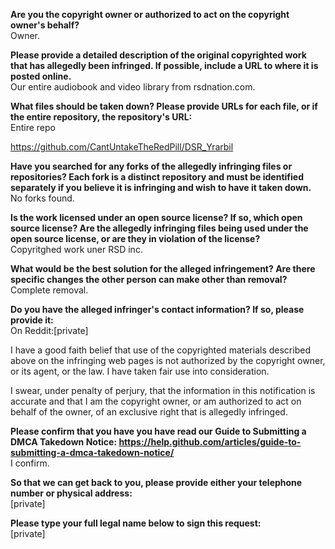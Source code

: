 **Are you the copyright owner or authorized to act on the copyright owner's behalf?**  
Owner.

**Please provide a detailed description of the original copyrighted work that has allegedly been infringed. If possible, include a URL to where it is posted online.**  
Our entire audiobook and video library from rsdnation.com.

**What files should be taken down? Please provide URLs for each file, or if the entire repository, the repository's URL:**  
Entire repo

https://github.com/CantUntakeTheRedPill/DSR_Yrarbil  

**Have you searched for any forks of the allegedly infringing files or repositories? Each fork is a distinct repository and must be identified separately if you believe it is infringing and wish to have it taken down.**  
No forks found.  

**Is the work licensed under an open source license? If so, which open source license? Are the allegedly infringing files being used under the open source license, or are they in violation of the license?**  
Copyritghed work uner RSD inc.  

**What would be the best solution for the alleged infringement? Are there specific changes the other person can make other than removal?**  
Complete removal.

**Do you have the alleged infringer's contact information? If so, please provide it:**  
On Reddit:[private]  

I have a good faith belief that use of the copyrighted materials described above on the infringing web pages is not authorized by the copyright owner, or its agent, or the law. I have taken fair use into consideration.  

I swear, under penalty of perjury, that the information in this notification is accurate and that I am the copyright owner, or am authorized to act on behalf of the owner, of an exclusive right that is allegedly infringed.  

**Please confirm that you have you have read our Guide to Submitting a DMCA Takedown Notice: https://help.github.com/articles/guide-to-submitting-a-dmca-takedown-notice/**  
I confirm.  

**So that we can get back to you, please provide either your telephone number or physical address:**  
[private]  

**Please type your full legal name below to sign this request:**  
[private]
